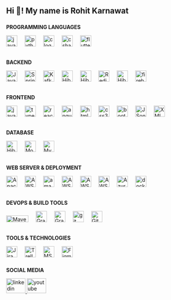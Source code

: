 <h2 align="left">Hi 👋! My name is Rohit Karnawat</h2>

###

<div align="center">
<!--   <img src="https://github-readme-stats.vercel.app/api/top-langs?username=rakarnawat&locale=en&hide_title=false&layout=compact&card_width=320&langs_count=5&theme=dracula&hide_border=true" height="150" alt="languages graph"  /> -->
<!--   <img src="https://streak-stats.demolab.com?user=rakarnawat&locale=en&mode=weekly&theme=dracula&hide_border=true&border_radius=5" height="150" alt="streak graph"  /> -->
<!--   <img src="https://github-readme-stats.vercel.app/api?username=rakarnawat&hide_title=true&hide_rank=true&show_icons=true&include_all_commits=true&count_private=true&disable_animations=false&theme=darcula&locale=en&hide_border=true&custom_title=Stats" height="150" alt="stats graph"  /> -->
</div>

 

###

<!--<img align="right" height="150" src="https://media.giphy.com/media/f7omQNmgiyjj5sffvZ/giphy.gif"  />-->

###

<div align="left">

 <div>
  <!--  -----------------------------------------Languages----------------------------------------------- -->
  <p><b>PROGRAMMING LANGUAGES</b></p>
  <img src="https://skillicons.dev/icons?i=java" height="30" alt="java logo"  />
  <img width="12" />
  <img src="https://cdn.jsdelivr.net/gh/devicons/devicon/icons/python/python-original.svg" height="30" alt="python logo"  />
  <img width="12" />
  <img src="https://cdn.jsdelivr.net/gh/devicons/devicon/icons/c/c-original.svg" height="30" alt="c logo"  />
  <img width="12" />
  <img src="https://cdn.jsdelivr.net/gh/devicons/devicon/icons/csharp/csharp-original.svg" height="30" alt="csharp logo"  />
  <img width="12" />
  <img src="https://cdn.jsdelivr.net/gh/devicons/devicon/icons/flutter/flutter-original.svg" height="30" alt="flutter logo"  />
  <img width="12" />
  </div>
 <br>
<!--  -----------------------------------------Backend----------------------------------------------- -->
  <div>
  <p><b>BACKEND</b></p>
   <img src="https://oriontech.files.wordpress.com/2010/11/java.png" height="30" alt="JavaBeans"  />
  <img width="12" />
   <img src="https://images.ctfassets.net/gt6dp23g0g38/5DqlQtFKecFlkqQ8YGDT2p/aa945b648f44dd872e9a1b89f7d203ef/springboot.png" height="30" alt="Spring Boot"  />
  <img width="12" />
  <img src="https://openwhisk.apache.org/images/icons/icon-kafka-white-trans.png" height="30" alt="Kafka logo"  />
  <img width="12" />
   <img src="https://cdn.freebiesupply.com/logos/large/2x/nodejs-icon-logo-png-transparent.png" height="30" alt="Hibernate"  />
  <img width="12" />
  <img src="https://static-00.iconduck.com/assets.00/hibernate-icon-491x512-qd6jy16p.png" height="30" alt="Hibernate"  />
  <img width="12" />
  <img src="https://assets.cstatic.io/img/app/redis.svg" height="30" alt="Redis"  />
  <img width="12" />
  <img src="https://cdn-icons-png.flaticon.com/512/5105/5105742.png" height="30" alt="Hibernate"  />
  <img width="12" />
   <img src="https://cdn.jsdelivr.net/gh/devicons/devicon/icons/firebase/firebase-plain.svg" height="30" alt="firebase logo"  />
  <img width="12" />
    </div>
    <br>
  <!--  -----------------------------------------Frontend----------------------------------------------- -->  
 <div>
  <p><b>FRONTEND</b></p>
     <img src="https://cdn.jsdelivr.net/gh/devicons/devicon/icons/javascript/javascript-original.svg" height="30" alt="javascript logo"  />
     <img width="12" />
     <img src="https://cdn.jsdelivr.net/gh/devicons/devicon/icons/typescript/typescript-original.svg" height="30" alt="typescript logo"  />
     <img width="12" />
     <img src="https://cdn.jsdelivr.net/gh/devicons/devicon/icons/react/react-original.svg" height="30" alt="react logo"  />
     <img width="12" />
     <img src="https://cdn.jsdelivr.net/gh/devicons/devicon/icons/angularjs/angularjs-original.svg" height="30" alt="angularjs logo"  />
     <img width="12" />
     <img src="https://cdn.jsdelivr.net/gh/devicons/devicon/icons/html5/html5-original.svg" height="30" alt="html5 logo"  />
     <img width="12" />
     <img src="https://cdn.jsdelivr.net/gh/devicons/devicon/icons/css3/css3-original.svg" height="30" alt="css3 logo"  />
     <img width="12" />
     <img src="https://cdn.jsdelivr.net/gh/devicons/devicon/icons/bootstrap/bootstrap-original.svg" height="30" alt="bootstrap logo"  />
     <img width="12" />
  <img src="https://cdn-icons-png.flaticon.com/512/136/136525.png" height="30" alt="JSon logo"  />
  <img width="12" />
  <img src="https://cdn-icons-png.flaticon.com/512/136/136526.png" height="30" alt="XML logo"  />
  <img width="12" />
  </div>
 <br>
 <!--  -----------------------------------------Database----------------------------------------------- -->
  <div>
  <p><b>DATABASE</b></p>
   <img src="https://cdn-icons-png.flaticon.com/512/5105/5105127.png" height="30" alt="Hibernate"  />
   <img width="12" /> 
   <img src="https://cdn.jsdelivr.net/gh/devicons/devicon/icons/mongodb/mongodb-original.svg" height="30" alt="MongoDB logo"  />
    <img width="12" />
    <img src="https://skillicons.dev/icons?i=mysql" height="30" alt="MySQL logo"  />
    <img width="12" />
 </div>
 <br>
 <!--  -----------------------------------------Cloud & Deployment----------------------------------------------- -->
 <div>
  <p><b>WEB SERVER & DEPLOYMENT</b></p>
  <img src="https://cdn.freebiesupply.com/logos/large/2x/tomcat-logo-svg-vector.svg" height="30" alt="Apache Tomcat"  />
  <img width="12" />
  <img src="https://www.pngall.com/wp-content/uploads/13/AWS-Logo-PNG-Image.png" height="30" alt="AWS"  />
  <img width="12" />
  <img src="https://cdn.jsdelivr.net/gh/devicons/devicon/icons/amazonwebservices/amazonwebservices-original.svg" height="30" alt="amazon web services logo"  />
  <img width="12" />
  <img src="https://upload.wikimedia.org/wikipedia/commons/thumb/b/bc/Amazon-S3-Logo.svg/1712px-Amazon-S3-Logo.svg.png" height="30" alt="AWS S3"  />
  <img width="12" />
  <img src="https://cdn.freebiesupply.com/logos/large/2x/aws-ec2-logo-png-transparent.png" height="30" alt="AWS EC2"  />
  <img width="12" />
  <img src="https://images.clickittech.com/wp-content/uploads/2018/02/14181456/Clickittech-Amazon-Elastic-Beanstalk.png" height="30" alt="AWS Beanstalk"  />
  <img width="12" />
  <img src="https://swimburger.net/media/ppnn3pcl/azure.png" height="30" alt="Azure"  />
  <img width="12" />
  <img src="https://cdn.jsdelivr.net/gh/devicons/devicon/icons/docker/docker-original.svg" height="30" alt="docker logo"  />
   <img width="12" />
 </div>
 <br>
 <!--  -----------------------------------------DevOps & Build Tools----------------------------------------------- -->
 <div>
  <p><b>DEVOPS & BUILD TOOLS</b></p>
  <img src="https://maven.apache.org/images/maven-logo-white-on-black.png" height="18" width="60" alt="Maven"  />
  <img width="12" />
  <img src="https://avatars.githubusercontent.com/u/124156?s=280&v=4" height="30" alt="Gradle"  />
  <img width="12" />
  <img src="https://upload.wikimedia.org/wikipedia/commons/thumb/e/e9/Jenkins_logo.svg/1200px-Jenkins_logo.svg.png" height="30" alt="Gradle"  />
  <img width="12" />
  <img src="https://cdn.jsdelivr.net/gh/devicons/devicon/icons/git/git-original.svg" height="30" alt="git logo"  />
  <img width="12" />
  <img src="https://static-00.iconduck.com/assets.00/github-icon-1024x994-4h5sdmko.png" height="30" alt="Github"  />
  <img width="12" />
 </div>
 <br>
 <!--  -----------------------------------------Other Tools----------------------------------------------- -->
  <div>
  <p><b>TOOLS & TECHNOLOGIES</b></p>
  <img src="https://seeklogo.com/images/J/jira-logo-C71F8C0324-seeklogo.com.png" height="30" alt="Jira"  />
  <img width="12" />
   <img src="https://cdn.icon-icons.com/icons2/3041/PNG/512/trello_logo_icon_189227.png" height="30" alt="Trello"  />
  <img width="12" />
   <img src="https://upload.wikimedia.org/wikipedia/commons/thumb/6/64/Microsoft_Office_Visio_%282019%29.svg/512px-Microsoft_Office_Visio_%282019%29.svg.png" height="30" alt="MS Viso"  />
  <img width="12" />
  <img src="https://cdn.jsdelivr.net/gh/devicons/devicon/icons/figma/figma-original.svg" height="30" alt="Figma"  />
  </div>
</div>

###

<!--<br clear="both">-->

<!-- <img src="https://raw.githubusercontent.com/rakarnawat/rakarnawat/output/snake.svg" alt="Snake animation" /> -->

###

<div align="left">

  <p><b>SOCIAL MEDIA</b></p>    
  <a href="https://www.linkedin.com/in/rohit-karnawat-228a0b285/" target="_blank">
    <img src="https://raw.githubusercontent.com/maurodesouza/profile-readme-generator/master/src/assets/icons/social/linkedin/default.svg" width="52" height="40" alt="linkedin logo"  />
  </a>
  <a href="https://www.youtube.com/@RK-kt9fg/videos" target="_blank">
    <img src="https://raw.githubusercontent.com/maurodesouza/profile-readme-generator/master/src/assets/icons/social/youtube/default.svg" width="52" height="40" alt="youtube logo"  />
  </a>
</div>

###
